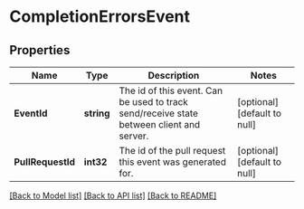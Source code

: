 # CompletionErrorsEvent

## Properties
Name | Type | Description | Notes
------------ | ------------- | ------------- | -------------
**EventId** | **string** | The id of this event. Can be used to track send/receive state between client and server. | [optional] [default to null]
**PullRequestId** | **int32** | The id of the pull request this event was generated for. | [optional] [default to null]

[[Back to Model list]](../README.md#documentation-for-models) [[Back to API list]](../README.md#documentation-for-api-endpoints) [[Back to README]](../README.md)


